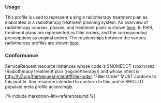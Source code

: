 ### Usage
This profile is used to represent a single radiotherapy treatment plan as elaborated in a radiotherapy treatment planning system.
An overview of radiotherapy courses, phases, and treatment plans is shown [here](overview.html#codex-rt-resource-profiles).
In FHIR, treatment plans are represented as filler orders, and the corresponding prescriptions as original orders.
The relationships between the various radiotherapy profiles are shown [here](overview.html#relationships-between-profiles).

### Conformance
ServiceRequest resource instances whose code is SNOMEDCT `1255724003` (Radiotherapy treatment plan (regime/therapy)) and whose intent is http://hl7.org/fhir/request-intent#filler-order "Filler Order" MUST conform to this profile. Any resource intended to conform to this profile SHOULD populate meta.profile accordingly.

{% include markdown-link-references.md %}